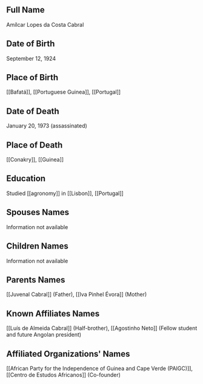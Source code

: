 ## Full Name
Amílcar Lopes da Costa Cabral

## Date of Birth
September 12, 1924

## Place of Birth
[[Bafatá]], [[Portuguese Guinea]], [[Portugal]]

## Date of Death
January 20, 1973 (assassinated)

## Place of Death
[[Conakry]], [[Guinea]]

## Education
Studied [[agronomy]] in [[Lisbon]], [[Portugal]]

## Spouses Names
Information not available

## Children Names
Information not available

## Parents Names
[[Juvenal Cabral]] (Father), [[Iva Pinhel Évora]] (Mother)

## Known Affiliates Names
[[Luís de Almeida Cabral]] (Half-brother),
[[Agostinho Neto]] (Fellow student and future Angolan president)

## Affiliated Organizations' Names
[[African Party for the Independence of Guinea and Cape Verde (PAIGC)]],
[[Centro de Estudos Africanos]] (Co-founder)